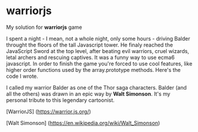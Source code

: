 # warriorjs
My solution for **warriorjs** game

I spent a night - I mean, not a whole night, only some hours - driving Balder throught the floors of the tall Javascript tower. He finaly reached the JavaScript Sword at the top level, after beating evil warriors, cruel wizards, letal archers and rescuing captives. It was a funny way to use ecma6 javascript. In order to finish the game you're forced to use cool features, like higher order functions used by the array.prototype methods. Here's the code I wrote.

I called my warrior Balder as one of the Thor saga characters. Balder (and all the others) was drawn in an epic way by **Walt Simonson**. It's my personal tribute to this legendary cartoonist.

[WarriorJS] (https://warrior.js.org/)

[Walt Simonson] (https://en.wikipedia.org/wiki/Walt_Simonson)
